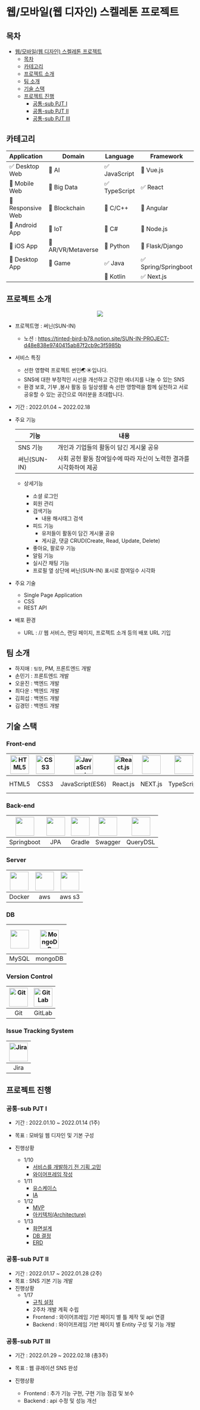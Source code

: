 # 웹/모바일(웹 디자인) 스켈레톤 프로젝트

## 목차

- [웹/모바일(웹 디자인) 스켈레톤 프로젝트](#웹모바일웹-디자인-스켈레톤-프로젝트)
  - [목차](#목차)
  - [카테고리](#카테고리)
  - [프로젝트 소개](#프로젝트-소개)
  - [팀 소개](#팀-소개)
  - [기술 스택](#기술-스택)
  - [프로젝트 진행](#프로젝트-진행)
    - [공통-sub PJT Ⅰ](#공통-sub-pjt-ⅰ)
    - [공통-sub PJT Ⅱ](#공통-sub-pjt-ⅱ)
    - [공통-sub PJT Ⅲ](#공통-sub-pjt-ⅲ)

<!-- 필수 항목 -->

## 카테고리

| Application                          | Domain                                | Language                      | Framework                            |
| ------------------------------------ | ------------------------------------- | ----------------------------- | ------------------------------------ |
| :white_check_mark: Desktop Web       | :black_square_button: AI              | :white_check_mark: JavaScript | :black_square_button: Vue.js         |
| :black_square_button:  Mobile Web    | :black_square_button: Big Data        | :white_check_mark: TypeScript | :white_check_mark: React             |
| :black_square_button: Responsive Web | :black_square_button: Blockchain      | :black_square_button: C/C++   | :black_square_button: Angular        |
| :black_square_button: Android App    | :black_square_button: IoT             | :black_square_button: C#      | :black_square_button: Node.js        |
| :black_square_button: iOS App        | :black_square_button: AR/VR/Metaverse | :black_square_button: Python  | :black_square_button: Flask/Django   |
| :black_square_button: Desktop App    | :black_square_button: Game            | :white_check_mark: Java       | :white_check_mark: Spring/Springboot |
|                                      |                                       | :black_square_button: Kotlin  | ✅ Next.js                            |



## 프로젝트 소개

<div align="center">
<img src="md-images/logo2.png">
</div>

- 프로젝트명 : 써닌(SUN-IN)


  - 노션 : https://tinted-bird-b78.notion.site/SUN-IN-PROJECT-d48e838e9740415ab87f2cb9c3f5985b

- 서비스 특징

  - 선한 영향력 프로젝트 썬인🌏☀입니다. 
  - SNS에 대한 부정적인 시선을 개선하고 건강한 에너지를 나눌 수 있는 SNS
  - 환경 보호, 기부 ,봉사 활동 등 일상생활 속 선한 영향력을 함께 실천하고 서로 공유할 수 있는 공간으로 여러분을 초대합니다.

- 기간 : 2022.01.04 ~ 2022.02.18

- 주요 기능

  | 기능         | 내용                                     |
  | ---------- | -------------------------------------- |
  | SNS 기능     | 개인과 기업들의 활동이 담긴 게시물 공유                 |
  | 써닌(SUN-IN) | 사회 공헌 활동 참여일수에 따라 자신이 노력한 결과를 시각화하여 제공 |

  - 상세기능
    
    - 소셜 로그인
    - 회원 관리
    - 검색기능
      - 내용 해시태그 검색
    - 피드 기능
      - 유저들이 활동이 담긴 게시물 공유
      - 게시글, 댓글 CRUD(Create, Read, Update, Delete)
    - 좋아요, 팔로우 기능
    - 알림 기능
    - 실시간 채팅 기능
    - 프로필 옆 상단에 써닌(SUN-IN) 표시로 참여일수 시각화

- 주요 기술

  - Single Page Application
  - CSS
  - REST API

- 배포 환경

  - URL : // 웹 서비스, 랜딩 페이지, 프로젝트 소개 등의 배포 URL 기입

<!-- 자유 양식 -->

## 팀 소개

- 하지애 : `팀장`, PM, 프론트엔드 개발
- 손민기 : 프론트엔드 개발
- 오윤진 : 백엔드 개발
- 최다운 : 백엔드 개발
- 김희섭 : 백엔드 개발
- 김경민 : 백엔드 개발

<!-- 자유 양식 -->

## 기술 스택

### **Front-end**

| <img src="https://profilinator.rishav.dev/skills-assets/html5-original-wordmark.svg" alt="HTML5" width="50px" height="50px" /> | <img src="md-images/css3-original-wordmark-16449801385756.svg" alt="CSS3" width="50px" height="50px" /> | <img src="https://profilinator.rishav.dev/skills-assets/javascript-original.svg" alt="JavaScript" width="50px" height="50px" /> | <img src="md-images/react-original-wordmark-16449800839963.svg" alt="React.js" width="50px" height="50px" /> | <img src="md-images/next.js.png" width="50" height="50" > | <img src="md-images/typescript.png" width="50" height="50" > | <img src="md-images/semantic UI react.png" width="50" height="50" > |
| :----------------------------------------------------------: | :----------------------------------------------------------: | :----------------------------------------------------------: | :----------------------------------------------------------: | :-------------------------------------------------------: | :----------------------------------------------------------: | :----------------------------------------------------------: |
|                            HTML5                             |                             CSS3                             |                       JavaScript(ES6)                        |                           React.js                           |                          NEXT.js                          |                          TypeScript                          |                      Semantic UI React                       |

### **Back-end**

| <img src="md-images/springboot.png" width="50" height="50"/> | <img src="md-images/jpa.png" width="50" height="50"/> | <img src="md-images/gradle.png" width="50" height="50"/> | <img src="md-images/swagger.png" width="50" height="50"/> | <img src="md-images/querydsl.png" width="50" height="50" > |
| :----------------------------------------------------------: | :---------------------------------------------------: | :------------------------------------------------------: | :-------------------------------------------------------: | :--------------------------------------------------------: |
|                          Springboot                          |                          JPA                          |                          Gradle                          |                          Swagger                          |                          QueryDSL                          |

### **Server**

| <img src="md-images/docker.png" width="50" height="50"/> | <img src="md-images/aws.png" width="50" height="50"/> | <img src="md-images/awss3.png" width="50" height="50" > |
| :------------------------------------------------------: | :---------------------------------------------------: | :-----------------------------------------------------: |
|                          Docker                          |                          aws                          |                         aws s3                          |

### **DB**

| <img src="md-images/mysql.png" width="50" height="50"/> | <img style="margin: 10px" src="https://profilinator.rishav.dev/skills-assets/mongodb-original-wordmark.svg" alt="MongoDB" height="50" /> |
|:-------------------------------------------------------:|:----------------------------------------------------------------------------------------------------------------------------------------:|
| MySQL                                                   | mongoDB                                                                                                                                  |

### **Version Control**

| <img src="https://profilinator.rishav.dev/skills-assets/git-scm-icon.svg" alt="Git" width="50px" height="50px" /> | <img src="https://profilinator.rishav.dev/skills-assets/gitlab.svg" alt="GitLab" width="50px" height="50px" /> |
|:-----------------------------------------------------------------------------------------------------------------:|:--------------------------------------------------------------------------------------------------------------:|
| Git                                                                                                               | GitLab                                                                                                         |

### **Issue Tracking System**

| <img src="https://encrypted-tbn0.gstatic.com/images?q=tbn:ANd9GcQsDUF0PKgtpJAgkMzi_2BiEwdso_e50rpiR2hORndM4Q8jiKEWNmRfbRG5UxQH-iJ1t_E&usqp=CAU" alt="Jira" width="50px" height="50px" /> |
|:----------------------------------------------------------------------------------------------------------------------------------------------------------------------------------------:|
| Jira                                                                                                                                                                                     |

## 프로젝트 진행

### 공통-sub PJT Ⅰ

- 기간 : 2022.01.10 ~ 2022.01.14 (1주)

- 목표 : 모바일 웹 디자인 및 기본 구성

- 진행상황
  
  - 1/10
    - [서비스를 개발하기 전 기획 고민](/문서/와이어프레임/README.md)
    - [와이어프레임 작성](/문서/와이어프레임/README.md)
  - 1/11
    - [유스케이스](/문서/유스케이스/README.md)
    - [IA](/문서/IA/README.md)
  - 1/12
    - [MVP](/문서/IA/README.md)
    - [아키텍처(Architecture)](/문서/아키텍처/readme.md)
  - 1/13
    - [화면설계](/문서/화면설계/readme.md)
    - [DB 결정](/문서/화면설계/readme.md)
    - [ERD](/문서/ERD_설계/readme.md)

### 공통-sub PJT Ⅱ

- 기간 : 2022.01.17 ~ 2022.01.28 (2주)
- 목표 : SNS 기본 기능 개발
- 진행상황
  - 1/17
    - [규칙 설정](/문서/Rule.md)
    - 2주차 개발 계획 수립
    - Frontend : 와이어프레임 기반 페이지 별 틀 제작 및 api 연결
    - Backend : 와이어프레임 기반 페이지 별 Entity 구성 및 기능 개발

### 공통-sub PJT Ⅲ

- 기간 : 2022.01.29 ~ 2022.02.18 (총3주)

- 목표 : 웹 큐레이션 SNS 완성

- 진행상황

  - Frontend : 추가 기능 구현, 구현 기능 점검 및 보수
  - Backend : api 수정 및 성능 개선
  
  
